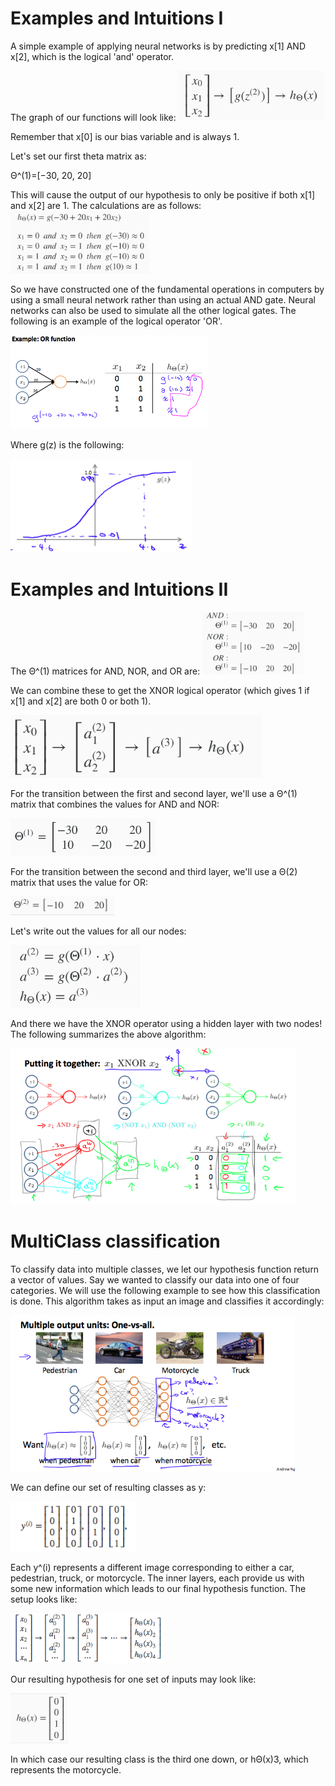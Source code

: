# Examples and Intuitions I
A simple example of applying neural networks is by predicting x[1] AND x[2], which is the logical 'and' operator.

The graph of our functions will look like:
<img src="./img/neuralnetwork_gz_function.png" height="80"/>

Remember that x[0] is our bias variable and is always 1.

Let's set our first theta matrix as:

Θ^(1)=[−30, 20, 20]

This will cause the output of our hypothesis to only be positive if both x[1] and x[2] are 1. The calculations are as follows:
<img src="./img/logical_and_calculations.png" height="100"/>

So we have constructed one of the fundamental operations in computers by using a small neural network rather than using an actual AND gate. Neural networks can also be used to simulate all the other logical gates. The following is an example of the logical operator 'OR'.

<img src="./img/logical_Or_representation.png" height="150"/>

Where g(z) is the following:

<img src="./img/sigmoid_function.png" height="150"/>

# Examples and Intuitions II

The Θ^(1) matrices for AND, NOR, and OR are:
<img src="./img/theta_nums_for_logical_AND_OR_NOR.png" height="100"/>

We can combine these to get the XNOR logical operator (which gives 1 if x[1] and x[2] are both 0 or both 1).

<img src="./img/XNOR_neuralnetwork_idea.png" height="100"/>

For the transition between the first and second layer, we'll use a Θ^(1) matrix that combines the values for AND and NOR:

<img src="./img/XNOR_layer1_theta.png" height="60"/>

For the transition between the second and third layer, we'll use a Θ(2) matrix that uses the value for OR:

<img src="./img/XNOR_layer2_theta.png" height="30"/>

Let's write out the values for all our nodes:

<img src="./img/XNOR_activation_node_calculation.png" height="100"/>

And there we have the XNOR operator using a hidden layer with two nodes! The following summarizes the above algorithm:

<img src="./img/XNOR_screenshot.png" height="250"/>

# MultiClass classification

To classify data into multiple classes, we let our hypothesis function return a vector of values. Say we wanted to classify our data into one of four categories. We will use the following example to see how this classification is done. This algorithm takes as input an image and classifies it accordingly:

<img src="./img/one-vs-all-screenshot.png" height="250"/>

We can define our set of resulting classes as y:

<img src="./img/multiclass-outputs.png" height="80"/>

Each y^(i) represents a different image corresponding to either a car, pedestrian, truck, or motorcycle. The inner layers, each provide us with some new information which leads to our final hypothesis function. The setup looks like:

<img src="./img/multiclass-neuralnetwork-idea.png" height="80"/>

Our resulting hypothesis for one set of inputs may look like:

<img src="./img/multiclass-example-output.png" height="80"/>

In which case our resulting class is the third one down, or hΘ(x)3, which represents the motorcycle.
